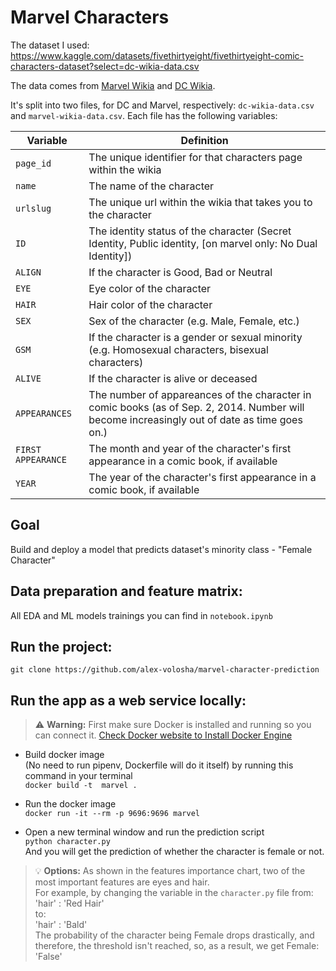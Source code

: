 # Marvel Characters

The dataset I used: https://www.kaggle.com/datasets/fivethirtyeight/fivethirtyeight-comic-characters-dataset?select=dc-wikia-data.csv 

The data comes from [Marvel Wikia](http://marvel.wikia.com/Main_Page) and [DC Wikia](http://dc.wikia.com/wiki/Main_Page).

It's split into two files, for DC and Marvel, respectively: `dc-wikia-data.csv` and `marvel-wikia-data.csv`. Each file has the following variables:

Variable | Definition
---|---------
`page_id` | The unique identifier for that characters page within the wikia
`name` | The name of the character
`urlslug` | The unique url within the wikia that takes you to the character
`ID` | The identity status of the character (Secret Identity, Public identity, [on marvel only: No Dual Identity])
`ALIGN` | If the character is Good, Bad or Neutral
`EYE` | Eye color of the character
`HAIR` | Hair color of the character
`SEX` | Sex of the character (e.g. Male, Female, etc.)
`GSM` | If the character is a gender or sexual minority (e.g. Homosexual characters, bisexual characters)
`ALIVE` | If the character is alive or deceased
`APPEARANCES` | The number of appareances of the character in comic books (as of Sep. 2, 2014. Number will become increasingly out of date as time goes on.)
`FIRST APPEARANCE` | The month and year of the character's first appearance in a comic book, if available
`YEAR` | The year of the character's first appearance in a comic book, if available

## Goal
Build and deploy a model that predicts dataset's minority class - "Female Character"

## Data preparation and feature matrix:
All EDA and ML models trainings you can find in `notebook.ipynb`

## Run the project:
`git clone https://github.com/alex-volosha/marvel-character-prediction`

## Run the app as a web service locally:
> :warning: **Warning:** First make sure Docker is installed and running so you can connect it.
[Check Docker website to Install Docker Engine](https://docs.docker.com/engine/install/)

* Build docker image\
(No need to run pipenv, Dockerfile will do it itself) by running this command in your terminal\
`docker build -t  marvel .`

* Run the docker image\
`docker run -it --rm -p 9696:9696 marvel`

* Open a new terminal window and run the prediction script\
`python character.py`\
And you will get the prediction of whether the character is female or not. 

> :bulb: **Options:** As shown in the features importance chart, two of the most important features are eyes and hair.\
For example, by changing the variable in the `character.py` file from:\
'hair' : 'Red Hair'\
to:\
'hair' : 'Bald'\
The probability of the character being Female drops drastically, and therefore, the threshold isn't reached, so, as a result, we get Female: 'False'

